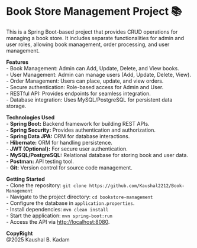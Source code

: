 # Book Store Management Project 📚

<p>
  This is a Spring Boot-based project that provides CRUD operations for managing a book store. It includes separate functionalities for admin and user roles, allowing book management, order processing, and user management.
</p>

<p>
  <b>Features</b><br>
  - Book Management: Admin can Add, Update, Delete, and View books.<br>
  - User Management: Admin can manage users (Add, Update, Delete, View).<br>
  - Order Management: Users can place, update, and view orders.<br>
  - Secure authentication: Role-based access for Admin and User.<br>
  - RESTful API: Provides endpoints for seamless integration.<br>
  - Database integration: Uses MySQL/PostgreSQL for persistent data storage.<br>
</p>

<p>
  <b>Technologies Used</b><br>
  - <b>Spring Boot:</b> Backend framework for building REST APIs.<br>
  - <b>Spring Security:</b> Provides authentication and authorization.<br>
  - <b>Spring Data JPA:</b> ORM for database interactions.<br>
  - <b>Hibernate:</b> ORM for handling persistence.<br>
  - <b>JWT (Optional):</b> For secure user authentication.<br>
  - <b>MySQL/PostgreSQL:</b> Relational database for storing book and user data.<br>
  - <b>Postman:</b> API testing tool.<br>
  - <b>Git:</b> Version control for source code management.<br>
</p>

<p>
  <b>Getting Started</b><br>
  - Clone the repository: <code>git clone https://github.com/Kaushal2212/Book-Management</code><br>
  - Navigate to the project directory: <code>cd bookstore-management</code><br>
  - Configure the database in <code>application.properties</code>.<br>
  - Install dependencies: <code>mvn clean install</code><br>
  - Start the application: <code>mvn spring-boot:run</code><br>
  - Access the API via <a href="http://localhost:8080">http://localhost:8080</a>.<br>
</p>

<p>
  <b>CopyRight</b><br>
  @2025 Kaushal B. Kadam
</p>
